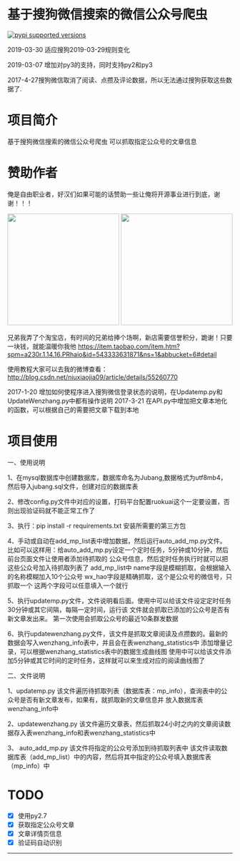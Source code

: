 基于搜狗微信搜索的微信公众号爬虫
===

[![pypi supported versions](https://img.shields.io/pypi/pyversions/kubernetes.svg)](https://github.com/jaryee/wechat_sogou_crawl)

2019-03-30 适应搜狗2019-03-29规则变化

2019-03-07 增加对py3的支持，同时支持py2和py3

2017-4-27搜狗微信取消了阅读、点攒及评论数据，所以无法通过搜狗获取这些数据了.

# 项目简介
基于搜狗微信搜索的微信公众号爬虫
可以抓取指定公众号的文章信息

# 赞助作者
俺是自由职业者，好汉们如果可能的话赞助一些让俺将开源事业进行到底，谢谢！！！

<img src="https://github.com/jaryee/wechat_sogou_crawl/blob/master/screenshot/wx.png" width="250" />
<img src="https://github.com/jaryee/wechat_sogou_crawl/blob/master/screenshot/zfb.png" width="250" />

兄弟我弄了个淘宝店，有时间的兄弟给捧个场啊，新店需要信誉积分，跪谢！只要一块钱，就能温暖你我他
https://item.taobao.com/item.htm?spm=a230r.1.14.16.PRhaio&id=543333631871&ns=1&abbucket=6#detail



使用教程大家可以去我的微博查看：
http://blog.csdn.net/niuxiaojia09/article/details/55260770


2017-1-20 增加如何使程序进入搜狗微信登录状态的说明，在Updatemp.py和UpdateWenzhang.py中都有操作说明
2017-3-21 在API.py中增加把文章本地化的函数，可以根据自己的需要把文章下载到本地

# 项目使用

一、使用说明

1、在mysql数据库中创建数据库，数据库命名为Jubang,数据格式为utf8mb4，然后导入jubang.sql文件，创建对应的数据库表

2、修改config.py文件中对应的设置，打码平台配置ruokuai这个一定要设置，否则出现验证码就不能正常工作了

3、执行：pip install -r requirements.txt  安装所需要的第三方包

4、手动或自动在add_mp_list表中增加数据，然后运行auto_add_mp.py文件。
   比如可以这样用：给auto_add_mp.py设定一个定时任务，5分钟或10分钟，然后前台页面文件让使用者添加待抓取的
   公众号信息，然后定时任务执行时就可以把这些公众号加入待抓取列表了
   add_mp_list中
   name字段是模糊抓取，会根据输入的名称模糊加入10个公众号
   wx_hao字段是精确抓取，这个是公众号的微信号，只抓取一个
   这两个字段可以任意填入一个就行

5、执行updatemp.py文件，文件说明看后面。使用中可以给该文件设定定时任务30分钟或其它间隔，每隔一定时间，运行该
   文件就会抓取已添加的公众号是否有新文章发出来。
   第一次使用会抓取公众号的最近10条群发数据

6、执行updatewenzhang.py文件，该文件是抓取文章阅读及点攒数的。最新的数据会写入wenzhang_info表中，并且会在表wenzhang_statistics中
   添加增量记录，可以根据wenzhang_statistics表中的数据生成曲线图
   使用中可以给该文件添加5分钟或其它时间的定时任务，这样就可以来生成对应的阅读曲线图了

二、文件说明

1、updatemp.py
该文件遍历待抓取列表（数据库表：mp_info），查询表中的公众号是否有新文章发布，如果有，就抓取新的文章信息并
放入数据库表wenzhang_info中

2、updatewenzhang.py
该文件遍历文章表，然后抓取24小时之内的文章阅读数据存入表wenzhang_info和表wenzhang_statistics中

3、 auto_add_mp.py
该文件将指定的公众号添加到待抓取列表中
该文件读取数据库表（add_mp_list）中的内容，然后将其中指定的公众号填入数据库表（mp_info）中



# TODO
- [x] 使用py2.7
- [x] 获取指定公众号文章
- [x] 文章详情页信息
- [x] 验证码自动识别

---
